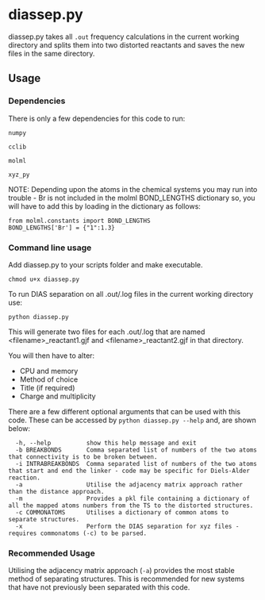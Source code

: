 # diassep.py

diassep.py takes all ```.out``` frequency calculations in the current working directory and splits them into two distorted reactants and saves the new files in the same directory.

## Usage

### Dependencies
There is only a few dependencies for this code to run:

``` numpy ```

``` cclib ```

``` molml ```

``` xyz_py ```

NOTE: Depending upon the atoms in the chemical systems you may run into trouble - Br is not included in the molml BOND_LENGTHS dictionary so, you will have to add this by loading in the dictionary as follows:

```
from molml.constants import BOND_LENGTHS
BOND_LENGTHS['Br'] = {"1":1.3}
```

### Command line usage
Add diassep.py to your scripts folder and make executable.

``` chmod u+x diassep.py ```

To run DIAS separation on all .out/.log files in the current working directory use:

``` python diassep.py ```

This will generate two files for each .out/.log that are named \<filename>_reactant1.gjf and \<filename>_reactant2.gjf in that directory.

You will then have to alter:
- CPU and memory
- Method of choice
- Title (if required)
- Charge and multiplicity

There are a few different optional arguments that can be used with this code. These can be accessed by ``` python diassep.py --help ``` and, are shown below:

```
  -h, --help          show this help message and exit
  -b BREAKBONDS       Comma separated list of numbers of the two atoms that connectivity is to be broken between.
  -i INTRABREAKBONDS  Comma separated list of numbers of the two atoms that start and end the linker - code may be specific for Diels-Alder reaction.
  -a                  Utilise the adjacency matrix approach rather than the distance approach.
  -m                  Provides a pkl file containing a dictionary of all the mapped atoms numbers from the TS to the distorted structures.
  -c COMMONATOMS      Utilises a dictionary of common atoms to separate structures.
  -x                  Perform the DIAS separation for xyz files - requires commonatoms (-c) to be parsed.
  ```

### Recommended Usage

Utilising the adjacency matrix approach (```-a```) provides the most stable method of separating structures. This is recommended for new systems that have not previously been separated with this code.


